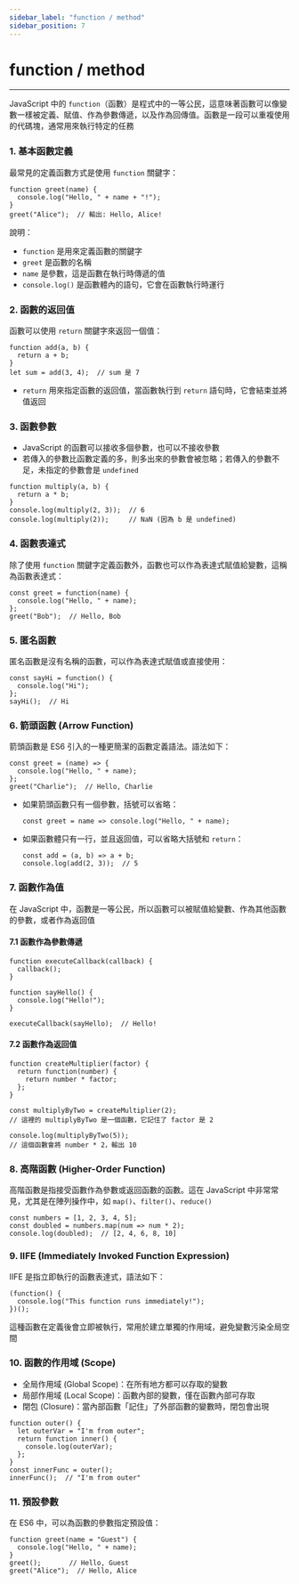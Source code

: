 ```yaml
---
sidebar_label: "function / method"
sidebar_position: 7
---
```


# function / method

---

JavaScript 中的 `function`（函數）是程式中的一等公民，這意味著函數可以像變數一樣被定義、賦值、作為參數傳遞，以及作為回傳值。函數是一段可以重複使用的代碼塊，通常用來執行特定的任務

### 1. 基本函數定義

最常見的定義函數方式是使用 `function` 關鍵字：

```
function greet(name) {
  console.log("Hello, " + name + "!");
}
greet("Alice");  // 輸出: Hello, Alice!
```

說明：

- `function` 是用來定義函數的關鍵字
- `greet` 是函數的名稱
- `name` 是參數，這是函數在執行時傳遞的值
- `console.log()` 是函數體內的語句，它會在函數執行時運行

### 2. 函數的返回值

函數可以使用 `return` 關鍵字來返回一個值：

```
function add(a, b) {
  return a + b;
}
let sum = add(3, 4);  // sum 是 7
```

- `return` 用來指定函數的返回值，當函數執行到 `return` 語句時，它會結束並將值返回

### 3. 函數參數

- JavaScript 的函數可以接收多個參數，也可以不接收參數
- 若傳入的參數比函數定義的多，則多出來的參數會被忽略；若傳入的參數不足，未指定的參數會是 `undefined`

```
function multiply(a, b) {
  return a * b;
}
console.log(multiply(2, 3));  // 6
console.log(multiply(2));     // NaN (因為 b 是 undefined)
```

### 4. 函數表達式

除了使用 `function` 關鍵字定義函數外，函數也可以作為表達式賦值給變數，這稱為函數表達式：

```
const greet = function(name) {
  console.log("Hello, " + name);
};
greet("Bob");  // Hello, Bob
```

### 5. 匿名函數

匿名函數是沒有名稱的函數，可以作為表達式賦值或直接使用：

```
const sayHi = function() {
  console.log("Hi");
};
sayHi();  // Hi
```

### 6. 箭頭函數 (Arrow Function)

箭頭函數是 ES6 引入的一種更簡潔的函數定義語法。語法如下：

```
const greet = (name) => {
  console.log("Hello, " + name);
};
greet("Charlie");  // Hello, Charlie
```

- 如果箭頭函數只有一個參數，括號可以省略：

	```
	const greet = name => console.log("Hello, " + name);
	```

- 如果函數體只有一行，並且返回值，可以省略大括號和 `return`：

	```
	const add = (a, b) => a + b;
	console.log(add(2, 3));  // 5
	```

### 7. 函數作為值

在 JavaScript 中，函數是一等公民，所以函數可以被賦值給變數、作為其他函數的參數，或者作為返回值

#### 7.1 函數作為參數傳遞

```
function executeCallback(callback) {
  callback();
}

function sayHello() {
  console.log("Hello!");
}

executeCallback(sayHello);  // Hello!
```

#### 7.2 函數作為返回值

```
function createMultiplier(factor) {
  return function(number) {
    return number * factor;
  };
}

const multiplyByTwo = createMultiplier(2); 
// 這裡的 multiplyByTwo 是一個函數，它記住了 factor 是 2

console.log(multiplyByTwo(5));
// 這個函數會將 number * 2，輸出 10
```

### 8. 高階函數 (Higher-Order Function)

高階函數是指接受函數作為參數或返回函數的函數。這在 JavaScript 中非常常見，尤其是在陣列操作中，如 `map()`、`filter()`、`reduce()`

```
const numbers = [1, 2, 3, 4, 5];
const doubled = numbers.map(num => num * 2);
console.log(doubled);  // [2, 4, 6, 8, 10]
```

### 9. IIFE (Immediately Invoked Function Expression)

IIFE 是指立即執行的函數表達式，語法如下：

```
(function() {
  console.log("This function runs immediately!");
})();
```

這種函數在定義後會立即被執行，常用於建立單獨的作用域，避免變數污染全局空間

### 10. 函數的作用域 (Scope)

- 全局作用域 (Global Scope)：在所有地方都可以存取的變數
- 局部作用域 (Local Scope)：函數內部的變數，僅在函數內部可存取
- 閉包 (Closure)：當內部函數「記住」了外部函數的變數時，閉包會出現

```
function outer() {
  let outerVar = "I'm from outer";
  return function inner() {
    console.log(outerVar);
  };
}
const innerFunc = outer();
innerFunc();  // "I'm from outer"
```

### 11. 預設參數

在 ES6 中，可以為函數的參數指定預設值：

```
function greet(name = "Guest") {
  console.log("Hello, " + name);
}
greet();       // Hello, Guest
greet("Alice");  // Hello, Alice
```
